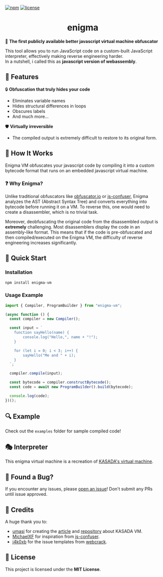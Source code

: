 [![npm](https://img.shields.io/npm/v/enigma)](https://www.npmjs.com/package/enigma)
[![license](https://img.shields.io/github/license/youdie323323/enigma)](https://github.com/youdie323323/enigma/blob/master/LICENSE)

<h1 align="center">enigma</h1>

🚀 **The first publicly available better javascript virtual machine obfuscator**

This tool allows you to run JavaScript code on a custom-built JavaScript interpreter, effectively making reverse engineering harder.  
In a nutshell, i called this as **javascript version of webassembly**.

## 🎯 Features

🔒 **Obfuscation that truly hides your code**
- Eliminates variable names
- Hides structural differences in loops
- Obscures labels
- And much more...

🛡️ **Virtually irreversible**
- The compiled output is extremely difficult to restore to its original form.

## 📌 How It Works

Enigma VM obfuscates your javascript code by compiling it into a custom bytecode format that runs on an embedded javascript virtual machine.

### ❓ Why Enigma?

Unlike traditional obfuscators like [obfuscator.io](https://obfuscator.io/) or [js-confuser](https://js-confuser.com/), Enigma analyzes the AST (Abstract Syntax Tree) and converts everything into bytecode before running it on a VM. To reverse this, one would need to create a disassembler, which is no trivial task. 

Moreover, deobfuscating the original code from the disassembled output is **extremely** challenging. Most disassemblers display the code in an assembly-like format. This means that if the code is pre-obfuscated and then compiled/executed on the Enigma VM, the difficulty of reverse engineering increases significantly.

## 🚀 Quick Start

### Installation

```bash
npm install enigma-vm
```

### Usage Example

```ts
import { Compiler, ProgramBuilder } from "enigma-vm";

(async function () {
  const compiler = new Compiler();

  const input = `
    function sayHello(name) {
        console.log("Hello,", name + "!");
    }

    for (let i = 0; i < 3; i++) {
        sayHello("Me and " + i);
    }
  `;

  compiler.compile(input);

  const bytecode = compiler.constructBytecode();
  const code = await new ProgramBuilder().build(bytecode);

  console.log(code);
})();
```

## 🔍 Example

Check out the `examples` folder for sample compiled code!

## 🎭 Interpreter

This enigma virtual machine is a recreation of [KASADA's virtual machine](https://accounts.nike.com/149e9513-01fa-4fb0-aad4-566afd725d1b/2d206a39-8ed7-437e-a3be-862e0f06eea3/ips.js).

## 🐞 Found a Bug?

If you encounter any issues, please [open an issue](https://github.com/youdie323323/enigma/issues/new?template=bug_report.yml)! Don't submit any PRs until issue approved.

## 🙌 Credits

A huge thank you to:
- [umasi](https://github.com/umasii) for creating the [article](https://www.nullpt.rs/devirtualizing-nike-vm-1) and [repository](https://github.com/umasii/ips-disassembler) about KASADA VM.
- [MichaelXF](https://github.com/MichaelXF) for inspiration from [js-confuser](https://github.com/MichaelXF/js-confuser).
- [j4k0xb](https://github.com/j4k0xb) for the issue templates from [webcrack](https://github.com/j4k0xb/webcrack).

## 📜 License

This project is licensed under the **MIT License**.
